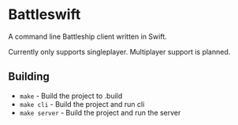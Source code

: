# Battleswift

A command line Battleship client written in Swift.

Currently only supports singleplayer. Multiplayer support is planned. 

## Building
- `make` - Build the project to .build
- `make cli` - Build the project and run cli
- `make server` - Build the project and run the server

